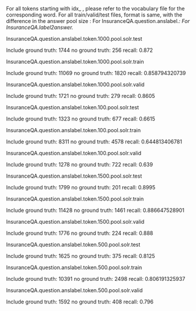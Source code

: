 For all tokens starting with idx_ , please refer to the vocabulary file for the corresponding word.
For all train/valid/test files, format is same, with the difference in the answer pool size :
<Domain><TAB><QUESTION><TAB><Groundtruth><TAB><Pool>
For InsuranceQA.question.anslabel.*:
<Domain><TAB><QUESTION><TAB><Groundtruth>
For InsuranceQA.label2answer.*
<Answer Label><TAB><Answer Text>


InsuranceQA.question.anslabel.token.1000.pool.solr.test

Include ground truth: 1744 no ground truth: 256 recall: 0.872

InsuranceQA.question.anslabel.token.1000.pool.solr.train

Include ground truth: 11069 no ground truth: 1820 recall: 0.858794320739

InsuranceQA.question.anslabel.token.1000.pool.solr.valid

Include ground truth: 1721 no ground truth: 279 recall: 0.8605

InsuranceQA.question.anslabel.token.100.pool.solr.test

Include ground truth: 1323 no ground truth: 677 recall: 0.6615

InsuranceQA.question.anslabel.token.100.pool.solr.train

Include ground truth: 8311 no ground truth: 4578 recall: 0.644813406781

InsuranceQA.question.anslabel.token.100.pool.solr.valid

Include ground truth: 1278 no ground truth: 722 recall: 0.639

InsuranceQA.question.anslabel.token.1500.pool.solr.test

Include ground truth: 1799 no ground truth: 201 recall: 0.8995

InsuranceQA.question.anslabel.token.1500.pool.solr.train

Include ground truth: 11428 no ground truth: 1461 recall: 0.886647528901

InsuranceQA.question.anslabel.token.1500.pool.solr.valid

Include ground truth: 1776 no ground truth: 224 recall: 0.888

InsuranceQA.question.anslabel.token.500.pool.solr.test

Include ground truth: 1625 no ground truth: 375 recall: 0.8125

InsuranceQA.question.anslabel.token.500.pool.solr.train

Include ground truth: 10391 no ground truth: 2498 recall: 0.806191325937

InsuranceQA.question.anslabel.token.500.pool.solr.valid

Include ground truth: 1592 no ground truth: 408 recall: 0.796
